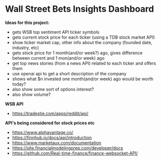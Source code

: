 # Wall Street Bets Insights Dashboard

**Ideas for this project:**   
- gets WSB top sentiment API ticker symbols  
- gets current stock price for each ticker (using a TDB stock market API)  
- show ticker market cap, other info about the company (founded date, industry, etc)  
- gets stock price for 1 month(and/or week?) ago, gives difference between current and 1 mon(and/or week) ago  
- get top news stories (from a news API) related to each ticker and offers them  
- use openai api to get a short description of the company  
- shows what $n invested one month(and/or week) ago would be worth today?  
- also show some sort of options interest?  
- also show volume?  


**WSB API**  
- https://tradestie.com/apps/reddit/api/  


**API's being considered for stock prices etc**  
- https://www.alphavantage.co/  
- https://finnhub.io/docs/api/introduction  
- https://www.marketaux.com/documentation  
- https://site.financialmodelingprep.com/developer/docs  
- https://github.com/Real-time-finance/finance-websocket-API/



